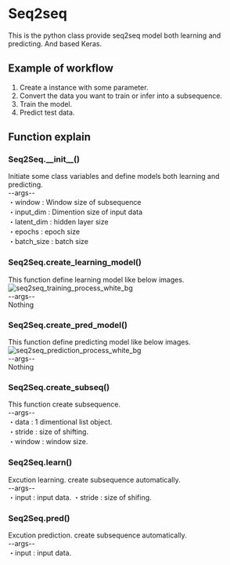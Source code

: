 # Seq2seq
This is the python class provide seq2seq model both learning and predicting. And based Keras.

## Example of workflow
1. Create a instance with some parameter.  
2. Convert the data you want to train or infer into a subsequence.  
3. Train the model.  
4. Predict test data.  

## Function explain
### Seq2Seq.\_\_init\_\_()
Initiate some class variables and define models both learning and predicting.<br>
--args--  
・window : Window size of subsequence  
・input_dim : Dimention size of input data  
・latent_dim : hidden layer size  
・epochs : epoch size  
・batch_size : batch size  

### Seq2Seq.create_learning_model()
This function define learning model like below images.<br>
![seq2seq_training_process_white_bg](https://github.com/xerkey/seq2seq/assets/87689622/3d82b28c-1209-4853-88f0-737d45e62042)<br>
--args--  
Nothing

### Seq2Seq.create_pred_model()
This function define predicting model like below images.<br>
![seq2seq_prediction_process_white_bg](https://github.com/xerkey/seq2seq/assets/87689622/5c2e6178-b823-428e-9ed6-889ba8a1bef2)<br>
--args--  
Nothing

### Seq2Seq.create_subseq()
This function create subsequence.  <br>
--args--  
・data : 1 dimentional list object.  
・stride : size of shifting.  
・window : window size.  

### Seq2Seq.learn()
Excution learning. create subsequence automatically.<br>
--args--  
・input : input data.
・stride : size of shifing.

### Seq2Seq.pred()
Excution prediction. create subsequence automatically.<br>
--args--  
・input : input data.
